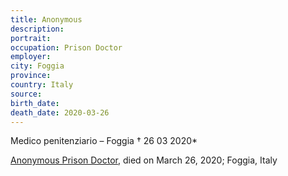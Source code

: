 ```yaml
---
title: Anonymous
description: 
portrait: 
occupation: Prison Doctor
employer: 
city: Foggia
province: 
country: Italy
source: 
birth_date: 
death_date: 2020-03-26
---
```


Medico penitenziario – Foggia † 26 03 2020*

<a href="https://portale.fnomceo.it/elenco-dei-medici-caduti-nel-corso-dellepidemia-di-covid-19/">Anonymous Prison Doctor</a>, died on March 26, 2020; Foggia, Italy